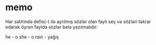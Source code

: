 # memo

Hər sətirində defis(-) ilə ayrılmış sözlər olan faylı seç və sözləri təkrar edərək öyrən
faylda sözlər belə yazılmalıdır:

he - o
she - o
rain - yağış
